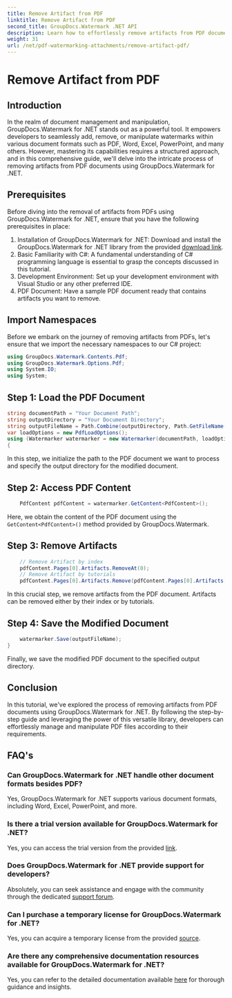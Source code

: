 ```yaml
---
title: Remove Artifact from PDF
linktitle: Remove Artifact from PDF
second_title: GroupDocs.Watermark .NET API
description: Learn how to effortlessly remove artifacts from PDF documents using GroupDocs.Watermark for .NET. Master the process step-by-step with our comprehensive tutorial.
weight: 31
url: /net/pdf-watermarking-attachments/remove-artifact-pdf/
---
```


# Remove Artifact from PDF

## Introduction
In the realm of document management and manipulation, GroupDocs.Watermark for .NET stands out as a powerful tool. It empowers developers to seamlessly add, remove, or manipulate watermarks within various document formats such as PDF, Word, Excel, PowerPoint, and many others. However, mastering its capabilities requires a structured approach, and in this comprehensive guide, we'll delve into the intricate process of removing artifacts from PDF documents using GroupDocs.Watermark for .NET.
## Prerequisites
Before diving into the removal of artifacts from PDFs using GroupDocs.Watermark for .NET, ensure that you have the following prerequisites in place:
1. Installation of GroupDocs.Watermark for .NET: Download and install the GroupDocs.Watermark for .NET library from the provided [download link](https://releases.groupdocs.com/Watermark/net/).
2. Basic Familiarity with C#: A fundamental understanding of C# programming language is essential to grasp the concepts discussed in this tutorial.
3. Development Environment: Set up your development environment with Visual Studio or any other preferred IDE.
4. PDF Document: Have a sample PDF document ready that contains artifacts you want to remove.

## Import Namespaces
Before we embark on the journey of removing artifacts from PDFs, let's ensure that we import the necessary namespaces to our C# project:
```csharp
using GroupDocs.Watermark.Contents.Pdf;
using GroupDocs.Watermark.Options.Pdf;
using System.IO;
using System;
```
## Step 1: Load the PDF Document
```csharp
string documentPath = "Your Document Path";
string outputDirectory = "Your Document Directory";
string outputFileName = Path.Combine(outputDirectory, Path.GetFileName(documentPath));
var loadOptions = new PdfLoadOptions();
using (Watermarker watermarker = new Watermarker(documentPath, loadOptions))
{
```
In this step, we initialize the path to the PDF document we want to process and specify the output directory for the modified document.
## Step 2: Access PDF Content
```csharp
    PdfContent pdfContent = watermarker.GetContent<PdfContent>();
```
Here, we obtain the content of the PDF document using the `GetContent<PdfContent>()` method provided by GroupDocs.Watermark.
## Step 3: Remove Artifacts
```csharp
    // Remove Artifact by index
    pdfContent.Pages[0].Artifacts.RemoveAt(0);
    // Remove Artifact by tutorials
    pdfContent.Pages[0].Artifacts.Remove(pdfContent.Pages[0].Artifacts[0]);
```
In this crucial step, we remove artifacts from the PDF document. Artifacts can be removed either by their index or by tutorials.
## Step 4: Save the Modified Document
```csharp
    watermarker.Save(outputFileName);
}
```
Finally, we save the modified PDF document to the specified output directory.

## Conclusion
In this tutorial, we've explored the process of removing artifacts from PDF documents using GroupDocs.Watermark for .NET. By following the step-by-step guide and leveraging the power of this versatile library, developers can effortlessly manage and manipulate PDF files according to their requirements.
## FAQ's
### Can GroupDocs.Watermark for .NET handle other document formats besides PDF?
Yes, GroupDocs.Watermark for .NET supports various document formats, including Word, Excel, PowerPoint, and more.
### Is there a trial version available for GroupDocs.Watermark for .NET?
Yes, you can access the trial version from the provided [link](https://releases.groupdocs.com/).
### Does GroupDocs.Watermark for .NET provide support for developers?
Absolutely, you can seek assistance and engage with the community through the dedicated [support forum](https://forum.groupdocs.com/c/watermark/19).
### Can I purchase a temporary license for GroupDocs.Watermark for .NET?
Yes, you can acquire a temporary license from the provided [source](https://purchase.groupdocs.com/temporary-license/).
### Are there any comprehensive documentation resources available for GroupDocs.Watermark for .NET?
Yes, you can refer to the detailed documentation available [here](https://tutorials.groupdocs.com/Watermark/net/) for thorough guidance and insights.
